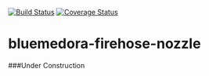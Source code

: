 [![Build Status](https://travis-ci.org/BlueMedora/bluemedora-firehose-nozzle.svg?branch=master)](https://travis-ci.org/BlueMedora/bluemedora-firehose-nozzle) [![Coverage Status](https://coveralls.io/repos/github/BlueMedora/bluemedora-firehose-nozzle/badge.svg?branch=master)](https://coveralls.io/github/BlueMedora/bluemedora-firehose-nozzle?branch=master)
# bluemedora-firehose-nozzle

###Under Construction